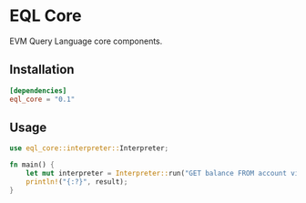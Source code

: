 # EQL Core

EVM Query Language core components.

## Installation
```toml
[dependencies]
eql_core = "0.1"
```

## Usage
```rust
use eql_core::interpreter::Interpreter;

fn main() {
    let mut interpreter = Interpreter::run("GET balance FROM account vitalik.eth ON eth");
    println!("{:?}", result);
}
```
